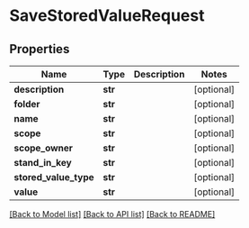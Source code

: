 # SaveStoredValueRequest

## Properties
Name | Type | Description | Notes
------------ | ------------- | ------------- | -------------
**description** | **str** |  | [optional] 
**folder** | **str** |  | [optional] 
**name** | **str** |  | [optional] 
**scope** | **str** |  | [optional] 
**scope_owner** | **str** |  | [optional] 
**stand_in_key** | **str** |  | [optional] 
**stored_value_type** | **str** |  | [optional] 
**value** | **str** |  | [optional] 

[[Back to Model list]](../README.md#documentation-for-models) [[Back to API list]](../README.md#documentation-for-api-endpoints) [[Back to README]](../README.md)


